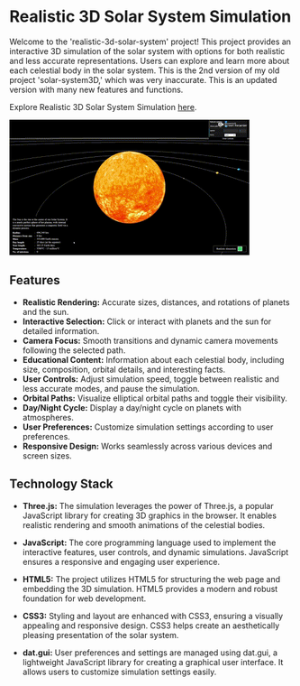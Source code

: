# Realistic 3D Solar System Simulation

Welcome to the 'realistic-3d-solar-system' project! This project provides an interactive 3D simulation of the solar system with options for both realistic and less accurate representations. Users can explore and learn more about each celestial body in the solar system. This is the 2nd version of my old project 'solar-system3D,' which was very inaccurate. This is an updated version with many new features and functions.

Explore Realistic 3D Solar System Simulation [here](https://your-username.github.io/realistic-3d-solar-system).

![Alt Text](image/realistic-3D-solar-System.gif)

## Features

- **Realistic Rendering:** Accurate sizes, distances, and rotations of planets and the sun.
- **Interactive Selection:** Click or interact with planets and the sun for detailed information.
- **Camera Focus:** Smooth transitions and dynamic camera movements following the selected path.
- **Educational Content:** Information about each celestial body, including size, composition, orbital details, and interesting facts.
- **User Controls:** Adjust simulation speed, toggle between realistic and less accurate modes, and pause the simulation.
- **Orbital Paths:** Visualize elliptical orbital paths and toggle their visibility.
- **Day/Night Cycle:** Display a day/night cycle on planets with atmospheres.
- **User Preferences:** Customize simulation settings according to user preferences.
- **Responsive Design:** Works seamlessly across various devices and screen sizes.

## Technology Stack

- **Three.js:** The simulation leverages the power of Three.js, a popular JavaScript library for creating 3D graphics in the browser. It enables realistic rendering and smooth animations of the celestial bodies.

- **JavaScript:** The core programming language used to implement the interactive features, user controls, and dynamic simulations. JavaScript ensures a responsive and engaging user experience.

- **HTML5:** The project utilizes HTML5 for structuring the web page and embedding the 3D simulation. HTML5 provides a modern and robust foundation for web development.

- **CSS3:** Styling and layout are enhanced with CSS3, ensuring a visually appealing and responsive design. CSS3 helps create an aesthetically pleasing presentation of the solar system.

- **dat.gui:** User preferences and settings are managed using dat.gui, a lightweight JavaScript library for creating a graphical user interface. It allows users to customize simulation settings easily.
